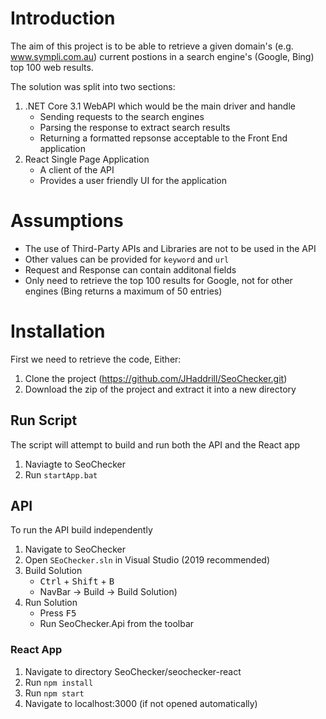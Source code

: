 # Introduction
The aim of this project is to be able to retrieve a given domain's (e.g. www.sympli.com.au) current postions in a search engine's (Google, Bing) top 100 web results.

The solution was split into two sections:
1. .NET Core 3.1 WebAPI which would be the main driver and handle 
    - Sending requests to the search engines
    - Parsing the response to extract search results
    - Returning a formatted repsonse acceptable to the Front End application
2. React Single Page Application
    - A client of the API
    - Provides a user friendly UI for the application

# Assumptions
- The use of Third-Party APIs and Libraries are not to be used in the API
- Other values can be provided for `keyword` and `url`
- Request and Response can contain additonal fields
- Only need to retrieve the top 100 results for Google, not for other engines (Bing returns a maximum of 50 entries)

# Installation
First we need to retrieve the code, Either:
 1. Clone the project (https://github.com/JHaddrill/SeoChecker.git)
 2. Download the zip of the project and extract it into a new directory

## Run Script
The script will attempt to build and run both the API and the React app
1. Naviagte to SeoChecker
2. Run `startApp.bat`

## API
To run the API build independently
1. Navigate to SeoChecker
2. Open `SEoChecker.sln` in Visual Studio (2019 recommended)
3. Build Solution 
    - <kbd>Ctrl</kbd> + <kbd>Shift</kbd> + <kbd>B</kbd>
    - NavBar -> Build -> Build Solution)
4. Run Solution
    - Press <kbd>F5</kbd>
    - Run SeoChecker.Api from the toolbar

### React App
1. Navigate to directory SeoChecker/seochecker-react
2. Run ```npm install```
3. Run ```npm start```
4. Navigate to localhost:3000 (if not opened automatically)
#
